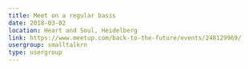 ```yaml
---
title: Meet on a regular basis
date: 2018-03-02
location: Heart and Soul, Heidelberg
link: https://www.meetup.com/back-to-the-future/events/248129969/
usergroup: smalltalkrn
type: usergroup
---
```

